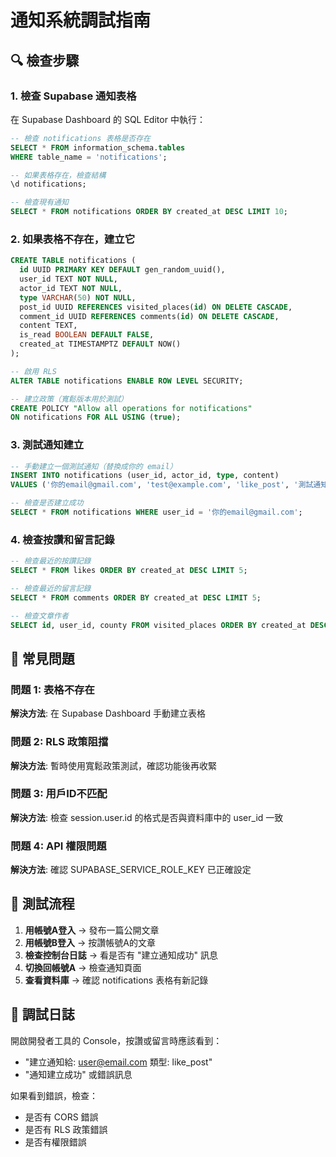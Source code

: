 # 通知系統調試指南

## 🔍 檢查步驟

### 1. 檢查 Supabase 通知表格
在 Supabase Dashboard 的 SQL Editor 中執行：

```sql
-- 檢查 notifications 表格是否存在
SELECT * FROM information_schema.tables 
WHERE table_name = 'notifications';

-- 如果表格存在，檢查結構
\d notifications;

-- 檢查現有通知
SELECT * FROM notifications ORDER BY created_at DESC LIMIT 10;
```

### 2. 如果表格不存在，建立它
```sql
CREATE TABLE notifications (
  id UUID PRIMARY KEY DEFAULT gen_random_uuid(),
  user_id TEXT NOT NULL,
  actor_id TEXT NOT NULL,
  type VARCHAR(50) NOT NULL,
  post_id UUID REFERENCES visited_places(id) ON DELETE CASCADE,
  comment_id UUID REFERENCES comments(id) ON DELETE CASCADE,
  content TEXT,
  is_read BOOLEAN DEFAULT FALSE,
  created_at TIMESTAMPTZ DEFAULT NOW()
);

-- 啟用 RLS
ALTER TABLE notifications ENABLE ROW LEVEL SECURITY;

-- 建立政策（寬鬆版本用於測試）
CREATE POLICY "Allow all operations for notifications" 
ON notifications FOR ALL USING (true);
```

### 3. 測試通知建立
```sql
-- 手動建立一個測試通知（替換成你的 email）
INSERT INTO notifications (user_id, actor_id, type, content)
VALUES ('你的email@gmail.com', 'test@example.com', 'like_post', '測試通知');

-- 檢查是否建立成功
SELECT * FROM notifications WHERE user_id = '你的email@gmail.com';
```

### 4. 檢查按讚和留言記錄
```sql
-- 檢查最近的按讚記錄
SELECT * FROM likes ORDER BY created_at DESC LIMIT 5;

-- 檢查最近的留言記錄
SELECT * FROM comments ORDER BY created_at DESC LIMIT 5;

-- 檢查文章作者
SELECT id, user_id, county FROM visited_places ORDER BY created_at DESC LIMIT 5;
```

## 🐛 常見問題

### 問題 1: 表格不存在
**解決方法**: 在 Supabase Dashboard 手動建立表格

### 問題 2: RLS 政策阻擋
**解決方法**: 暫時使用寬鬆政策測試，確認功能後再收緊

### 問題 3: 用戶ID不匹配
**解決方法**: 檢查 session.user.id 的格式是否與資料庫中的 user_id 一致

### 問題 4: API 權限問題
**解決方法**: 確認 SUPABASE_SERVICE_ROLE_KEY 已正確設定

## 🧪 測試流程

1. **用帳號A登入** → 發布一篇公開文章
2. **用帳號B登入** → 按讚帳號A的文章
3. **檢查控制台日誌** → 看是否有 "建立通知成功" 訊息
4. **切換回帳號A** → 檢查通知頁面
5. **查看資料庫** → 確認 notifications 表格有新記錄

## 📝 調試日誌

開啟開發者工具的 Console，按讚或留言時應該看到：
- "建立通知給: user@email.com 類型: like_post"
- "通知建立成功" 或錯誤訊息

如果看到錯誤，檢查：
- 是否有 CORS 錯誤
- 是否有 RLS 政策錯誤
- 是否有權限錯誤 